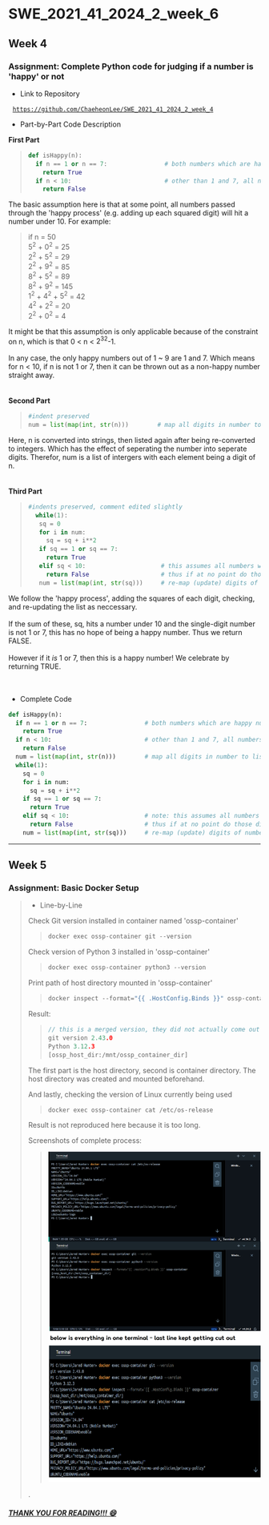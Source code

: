# SWE_2021_41_2024_2_week_6
## Week 4
### Assignment: Complete Python code for judging if a number is 'happy' or not
* Link to Repository
<pre> <code><a href= "https://github.com/ChaeheonLee/SWE_2021_41_2024_2_week_4">https://github.com/ChaeheonLee/SWE_2021_41_2024_2_week_4</a></code> </pre>

* Part-by-Part Code Description

__First Part__
> ```python
> def isHappy(n):
>   if n == 1 or n == 7:                # both numbers which are happy numbers
>     return True
>   if n < 10:                          # other than 1 and 7, all numbers under 10 loop
>     return False
> ```
The basic assumption here is that at some point, all numbers passed through the 'happy process' (e.g. adding up each squared digit) will hit a number under 10. For example:

> if n = 50  
> $5^2$ + $0^2$ = 25  
> $2^2$ + $5^2$ = 29  
> $2^2$ + $9^2$ = 85  
> $8^2$ + $5^2$ = 89  
> $8^2$ + $9^2$ = 145  
> $1^2$ + $4^2$ + $5^2$ = 42  
> $4^2$ + $2^2$ = 20  
> $2^2$ + $0^2$ = 4

It might be that this assumption is only applicable because of the constraint on n, which is that 0 < n < $2^{32}$-1.
<br>
<br>
In any case, the only happy numbers out of 1 ~ 9 are 1 and 7. Which means for n < 10, if n is not 1 or 7, then it can be thrown out as a non-happy number straight away.
<br>
<br>
<br>
__Second Part__

> ```python
> #indent preserved
> num = list(map(int, str(n)))        # map all digits in number to list
> ```
Here, n is converted into strings, then listed again after being re-converted to integers. Which has the effect of seperating the number into seperate digits. Therefor, num is a list of intergers with each element being a digit of n.
<br>
<br>
<br>
__Third Part__

> ```python
> #indents preserved, comment edited slightly
>   while(1):
>    sq = 0
>    for i in num:
>      sq = sq + i**2
>    if sq == 1 or sq == 7:
>      return True
>    elif sq < 10:                     # this assumes all numbers will at some point add up to a number under 10
>      return False                    # thus if at no point do those digits == 1 or 7, then they are not happy
>    num = list(map(int, str(sq)))     # re-map (update) digits of number to list
> ```
We follow the 'happy process', adding the squares of each digit, checking, and re-updating the list as neccessary.
<br>
<br>
If the sum of these, sq, hits a number under 10 and the single-digit number is not 1 or 7, this has no hope of being a happy number. Thus we return FALSE.
<br>
<br>
However if it *is* 1 or 7, then this is a happy number! We celebrate by returning TRUE.
<br>
<br>
<br>
* Complete Code
```python
def isHappy(n):
  if n == 1 or n == 7:                # both numbers which are happy numbers
    return True
  if n < 10:                          # other than 1 and 7, all numbers under 10 loop
    return False
  num = list(map(int, str(n)))        # map all digits in number to list
  while(1):
    sq = 0
    for i in num:
      sq = sq + i**2
    if sq == 1 or sq == 7:
      return True
    elif sq < 10:                     # note: this assumes all numbers at some point will have digits adding up to a number under 10, e.g., 11 -> 1 + 1 = 2
      return False                    # thus if at no point do those digits == 1 or 7, then they are not happy
    num = list(map(int, str(sq)))     # re-map (update) digits of number to list
```
 ___

## Week 5
### Assignment: Basic Docker Setup
> * Line-by-Line
>   
> Check Git version installed in container named 'ossp-container'
>> ```go
>> docker exec ossp-container git --version
>> ```
>
> Check version of Python 3 installed in 'ossp-container'
> 
>> ```go
>> docker exec ossp-container python3 --version
>> ```
>
> Print path of host directory mounted in 'ossp-container'
> 
>> ```go
>> docker inspect --format="{{ .HostConfig.Binds }}" ossp-container
>> ```
>
> Result:
> 
>> ```go
>> // this is a merged version, they did not actually come out like this
>> git version 2.43.0
>> Python 3.12.3
>> [ossp_host_dir:/mnt/ossp_container_dir]
>> ```
>
> The first part is the host directory, second is container directory. The host directory was created and mounted beforehand.
>
> And lastly, checking the version of Linux currently being used
>> ```go
>> docker exec ossp-container cat /etc/os-release
>> ```
> Result is not reproduced here because it is too long.
>
> Screenshots of complete process:
>> <img src="./figure//OSSP_wk5_2019312097.png" width="500px" title="week 5 submission">
> .

##### <u> THANK YOU FOR READING!!! 😄 </u>
